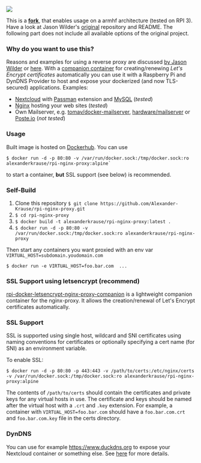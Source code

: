 [![](https://img.shields.io/docker/pulls/alexanderkrause/rpi-nginx-proxy.svg)](https://hub.docker.com/r/alexanderkrause/rpi-nginx-proxy "Click to view the image on Docker Hub")

This is a [**fork**](https://github.com/Alexander-Krause/rpi-docker-nginx-proxy), that enables usage on a armhf architecture (tested on RPI 3). Have a look at Jason Wilder's [original](https://github.com/jwilder/nginx-proxy) repository and README. The following part does not include all available options of the original project.

### Why do you want to use this?
Reasons and examples for using a reverse proxy are discussed [by Jason Wilder](https://stackoverflow.com/a/366212/3250397) or [here](https://stackoverflow.com/a/366212/3250397).
With a [companion container](https://github.com/Alexander-Krause/rpi-docker-letsencrypt-nginx-proxy-companion) for creating/renewing *Let's Encrypt certificates* automatically you can use it with a Raspberry Pi and DynDNS Provider to host and expose your dockerized (and now TLS-secured) applications. Examples:

* [Nextcloud](https://github.com/nextcloud/docker) with [Passman](https://github.com/nextcloud/passman) extension and [MySQL](https://github.com/hypriot/rpi-mysql) (*tested*)
* [Nginx](https://github.com/armhf-docker-library/nginx) hosting your web sites (*tested*)
* Own Mailserver, e.g. [tomav/docker-mailserver](https://github.com/tomav/docker-mailserver), [hardware/mailserver](https://github.com/hardware/mailserver) or [Poste.io](https://poste.io/) (*not tested*)

### Usage
Built image is hosted on [Dockerhub](https://hub.docker.com/r/alexanderkrause/rpi-nginx-proxy). You can use 

    $ docker run -d -p 80:80 -v /var/run/docker.sock:/tmp/docker.sock:ro alexanderkrause/rpi-nginx-proxy:alpine`

to start a container, **but** SSL support (see below) is recommended.
 
### Self-Build

1. Clone this repository `$ git clone https://github.com/Alexander-Krause/rpi-nginx-proxy.git`
2. `$ cd rpi-nginx-proxy`
3. `$ docker build -t alexanderkrause/rpi-nginx-proxy:latest .`
4. `$ docker run -d -p 80:80 -v /var/run/docker.sock:/tmp/docker.sock:ro alexanderkrause/rpi-nginx-proxy`

Then start any containers you want proxied with an env var `VIRTUAL_HOST=subdomain.youdomain.com`

    $ docker run -e VIRTUAL_HOST=foo.bar.com  ...

### SSL Support using letsencrypt (recommend)

[rpi-docker-letsencrypt-nginx-proxy-companion](https://github.com/Alexander-Krause/rpi-docker-letsencrypt-nginx-proxy-companion) is a lightweight companion container for the nginx-proxy. It allows the creation/renewal of Let's Encrypt certificates automatically. 

### SSL Support

SSL is supported using single host, wildcard and SNI certificates using naming conventions for
certificates or optionally specifying a cert name (for SNI) as an environment variable.

To enable SSL:

    $ docker run -d -p 80:80 -p 443:443 -v /path/to/certs:/etc/nginx/certs -v /var/run/docker.sock:/tmp/docker.sock:ro alexanderkrause/rpi-nginx-proxy:alpine

The contents of `/path/to/certs` should contain the certificates and private keys for any virtual
hosts in use.  The certificate and keys should be named after the virtual host with a `.crt` and
`.key` extension.  For example, a container with `VIRTUAL_HOST=foo.bar.com` should have a
`foo.bar.com.crt` and `foo.bar.com.key` file in the certs directory.

### DynDNS

You can use for example https://www.duckdns.org to expose your Nextcloud container or something else. See [here](https://github.com/Alexander-Krause/rpi-docker-letsencrypt-nginx-proxy-companion/blob/master/README.md#dyndns) for more details.




